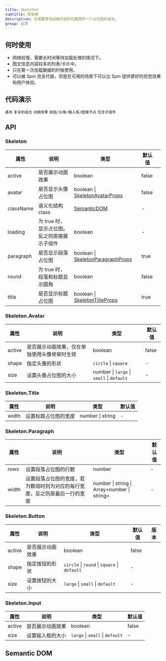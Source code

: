 ```yaml
---
title: Skeleton
subtitle: 骨架屏
description: 在需要等待加载内容的位置提供一个占位图形组合。
group: 反馈
---
```


## 何时使用

- 网络较慢，需要长时间等待加载处理的情况下。
- 图文信息内容较多的列表/卡片中。
- 只在第一次加载数据的时候使用。
- 可以被 Spin 完全代替，但是在可用的场景下可以比 Spin 提供更好的视觉效果和用户体验。

## 代码演示

<!-- prettier-ignore -->
<code src="./demo/basic.tsx">基本</code>
<code src="./demo/complex.tsx">复杂的组合</code>
<code src="./demo/active.tsx">动画效果</code>
<code src="./demo/element.tsx">按钮/头像/输入框/图像节点</code>
<code src="./demo/children.tsx">包含子组件</code>

## API

### Skeleton

| 属性 | 说明 | 类型 | 默认值 |  |
| --- | --- | --- | --- | --- |
| active | 是否展示动画效果 | boolean | false |  |
| avatar | 是否显示头像占位图 | boolean \| [SkeletonAvatarProps](#skeletonavatarprops) | false |  |
| className | 语义化结构 class | [SemanticDOM](#semantic-dom) | - |  |
| loading | 为 true 时，显示占位图。反之则直接展示子组件 | boolean | - |  |
| paragraph | 是否显示段落占位图 | boolean \| [SkeletonParagraphProps](#skeletonparagraphprops) | true |  |
| round | 为 true 时，段落和标题显示圆角 | boolean | false |  |
| title | 是否显示标题占位图 | boolean \| [SkeletonTitleProps](#skeletontitleprops) | true |  |

### Skeleton.Avatar

| 属性 | 说明 | 类型 | 默认值 |
| --- | --- | --- | --- |
| active | 是否展示动画效果，仅在单独使用头像骨架时生效 | boolean | false |
| shape | 指定头像的形状 | `circle` \| `square` | - |
| size | 设置头像占位图的大小 | number \| `large` \| `small` \| `default` | - |

### Skeleton.Title

| 属性  | 说明                 | 类型             | 默认值 |
| ----- | -------------------- | ---------------- | ------ |
| width | 设置标题占位图的宽度 | number \| string | -      |

### Skeleton.Paragraph

| 属性 | 说明 | 类型 | 默认值 |
| --- | --- | --- | --- |
| rows | 设置段落占位图的行数 | number | - |
| width | 设置段落占位图的宽度，若为数组时则为对应的每行宽度，反之则是最后一行的宽度 | number \| string \| Array&lt;number \| string> | - |

### Skeleton.Button

| 属性   | 说明             | 类型                                         | 默认值 | 版本 |
| ------ | ---------------- | -------------------------------------------- | ------ | ---- |
| active | 是否展示动画效果 | boolean                                      | false  |      |
| shape  | 指定按钮的形状   | `circle` \| `round` \| `square` \| `default` | -      |      |
| size   | 设置按钮的大小   | `large` \| `small` \| `default`              | -      |      |

### Skeleton.Input

| 属性   | 说明             | 类型                            | 默认值 |
| ------ | ---------------- | ------------------------------- | ------ |
| active | 是否展示动画效果 | boolean                         | false  |
| size   | 设置输入框的大小 | `large` \| `small` \| `default` | -      |

## Semantic DOM

<code src="./demo/_semantic.tsx" simplify></code>
